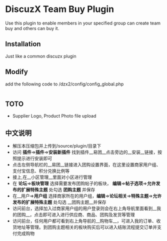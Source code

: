 DiscuzX Team Buy Plugin
=======================

Use this plugin to enable members in your specified group can create team buy
and others can buy it.

Installation
-----------

Just like a common discuzx plugin


Modify
-------
add the following code to /dzx2/config/config_global.php

```	$_config['plugindeveloper'] = 1;
```

TOTO
----
* Supplier Logo, Product Photo file upload

中文说明
--------

* 解压本压缩包并上传到<bbsroot>/source/plugin/目录下
* 访问  __插件__=>__插件__=>__安装新插件__ 找到插件__易团__点击旁边的__安装__链接，按照提示进行安装即可
* 点击左侧导航栏的__易团__链接进入团购设置界面，在这里设置商家用户组、支付宝信息、积分兑换比例等
* 接上,在__小区管理__里面对小区进行管理
* 在 __论坛__=>__板块管理__ 选择需要发布团购帖子的板块， __编辑__=>__帖子选项__=>__允许发布的扩展特殊主题__ 处勾选 __团购主题__ 并保存
* 在__用户=>__用户组__ 选择商家所在的用户组，__编辑__=>__论坛相关__=>__特殊主题__=>__允许发布的扩展特殊主题__ 处勾选 __团购主题__并保存
* 访问前台，选择加入过商家用户组的用户登录则会在右上角导航里面看到__我的团购__，点击即可进入进行供应商、商品、团购及发货等管理
* 访问前台，任何用户都可看到右上角导航的__购物车__，可进入我的订单、收货地址等管理。到团购主题相关的板块购买后可以进入结账流程提交订单并支付完成购物